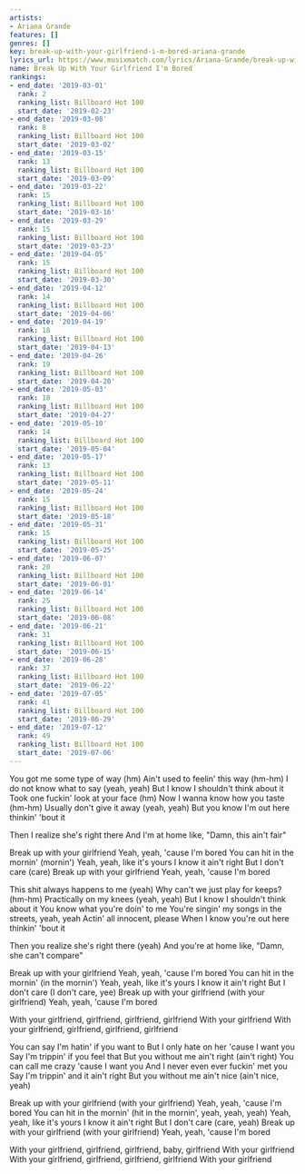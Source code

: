 ```yaml
---
artists:
- Ariana Grande
features: []
genres: []
key: break-up-with-your-girlfriend-i-m-bored-ariana-grande
lyrics_url: https://www.musixmatch.com/lyrics/Ariana-Grande/break-up-with-your-girlfriend-i-m-bored
name: Break Up With Your Girlfriend I'm Bored
rankings:
- end_date: '2019-03-01'
  rank: 2
  ranking_list: Billboard Hot 100
  start_date: '2019-02-23'
- end_date: '2019-03-08'
  rank: 8
  ranking_list: Billboard Hot 100
  start_date: '2019-03-02'
- end_date: '2019-03-15'
  rank: 13
  ranking_list: Billboard Hot 100
  start_date: '2019-03-09'
- end_date: '2019-03-22'
  rank: 15
  ranking_list: Billboard Hot 100
  start_date: '2019-03-16'
- end_date: '2019-03-29'
  rank: 15
  ranking_list: Billboard Hot 100
  start_date: '2019-03-23'
- end_date: '2019-04-05'
  rank: 15
  ranking_list: Billboard Hot 100
  start_date: '2019-03-30'
- end_date: '2019-04-12'
  rank: 14
  ranking_list: Billboard Hot 100
  start_date: '2019-04-06'
- end_date: '2019-04-19'
  rank: 18
  ranking_list: Billboard Hot 100
  start_date: '2019-04-13'
- end_date: '2019-04-26'
  rank: 19
  ranking_list: Billboard Hot 100
  start_date: '2019-04-20'
- end_date: '2019-05-03'
  rank: 18
  ranking_list: Billboard Hot 100
  start_date: '2019-04-27'
- end_date: '2019-05-10'
  rank: 14
  ranking_list: Billboard Hot 100
  start_date: '2019-05-04'
- end_date: '2019-05-17'
  rank: 13
  ranking_list: Billboard Hot 100
  start_date: '2019-05-11'
- end_date: '2019-05-24'
  rank: 15
  ranking_list: Billboard Hot 100
  start_date: '2019-05-18'
- end_date: '2019-05-31'
  rank: 15
  ranking_list: Billboard Hot 100
  start_date: '2019-05-25'
- end_date: '2019-06-07'
  rank: 20
  ranking_list: Billboard Hot 100
  start_date: '2019-06-01'
- end_date: '2019-06-14'
  rank: 25
  ranking_list: Billboard Hot 100
  start_date: '2019-06-08'
- end_date: '2019-06-21'
  rank: 31
  ranking_list: Billboard Hot 100
  start_date: '2019-06-15'
- end_date: '2019-06-28'
  rank: 37
  ranking_list: Billboard Hot 100
  start_date: '2019-06-22'
- end_date: '2019-07-05'
  rank: 41
  ranking_list: Billboard Hot 100
  start_date: '2019-06-29'
- end_date: '2019-07-12'
  rank: 49
  ranking_list: Billboard Hot 100
  start_date: '2019-07-06'
---
```

You got me some type of way (hm)
Ain't used to feelin' this way (hm-hm)
I do not know what to say (yeah, yeah)
But I know I shouldn't think about it
Took one fuckin' look at your face (hm)
Now I wanna know how you taste (hm-hm)
Usually don't give it away (yeah, yeah)
But you know I'm out here thinkin' 'bout it

Then I realize she's right there
And I'm at home like, "Damn, this ain't fair"

Break up with your girlfriend
Yeah, yeah, 'cause I'm bored
You can hit in the mornin' (mornin')
Yeah, yeah, like it's yours
I know it ain't right
But I don't care (care)
Break up with your girlfriend
Yeah, yeah, 'cause I'm bored

This shit always happens to me (yeah)
Why can't we just play for keeps? (hm-hm)
Practically on my knees (yeah, yeah)
But I know I shouldn't think about it
You know what you're doin' to me
You're singin' my songs in the streets, yeah, yeah
Actin' all innocent, please
When I know you're out here thinkin' 'bout it

Then you realize she's right there (yeah)
And you're at home like, "Damn, she can't compare"

Break up with your girlfriend
Yeah, yeah, 'cause I'm bored
You can hit in the mornin' (in the mornin')
Yeah, yeah, like it's yours
I know it ain't right
But I don't care (I don't care, yee)
Break up with your girlfriend (with your girlfriend)
Yeah, yeah, 'cause I'm bored

With your girlfriend, girlfriend, girlfriend, girlfriend
With your girlfriend
With your girlfriend, girlfriend, girlfriend, girlfriend

You can say I'm hatin' if you want to
But I only hate on her 'cause I want you
Say I'm trippin' if you feel that
But you without me ain't right (ain't right)
You can call me crazy 'cause I want you
And I never even ever fuckin' met you
Say I'm trippin' and it ain't right
But you without me ain't nice (ain't nice, yeah)

Break up with your girlfriend (with your girlfriend)
Yeah, yeah, 'cause I'm bored
You can hit in the mornin' (hit in the mornin', yeah, yeah, yeah)
Yeah, yeah, like it's yours
I know it ain't right
But I don't care (care, yeah)
Break up with your girlfriend (with your girlfriend)
Yeah, yeah, 'cause I'm bored

With your girlfriend, girlfriend, girlfriend, baby, girlfriend
With your girlfriend
With your girlfriend, girlfriend, girlfriend, girlfriend
With your girlfriend
